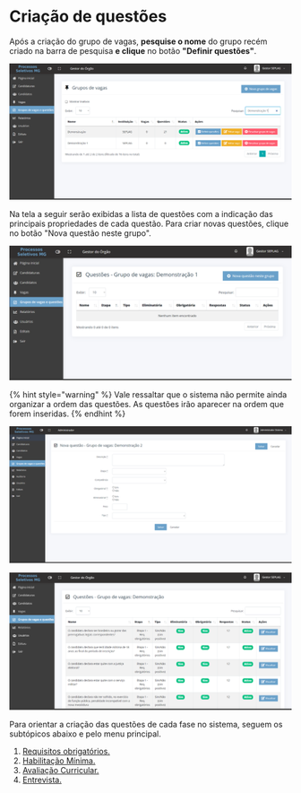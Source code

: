 # Criação de questões

Após a criação do grupo de vagas, **pesquise o nome** do grupo recém criado na barra de pesquisa **e clique** no botão **"Definir questões"**.

![](<../../.gitbook/assets/image (5).png>)

Na tela a seguir serão exibidas a lista de questões com a indicação das principais propriedades de cada questão. Para criar novas questões, clique no botão "Nova questão neste grupo".

![](<../../.gitbook/assets/image (13).png>)

{% hint style="warning" %}
Vale ressaltar que o sistema não permite ainda organizar a ordem das questões. As questões irão aparecer na ordem que forem inseridas.
{% endhint %}

![](<../../.gitbook/assets/image (20).png>)

![](<../../.gitbook/assets/image (68).png>)

Para orientar a criação das questões de cada fase no sistema, seguem os subtópicos abaixo e pelo menu principal.

1. [Requisitos obrigatórios.](requisitos-obrigatorios.md)
2. [Habilitação Mínima.](habilitacao-minima.md)
3. [Avaliação Curricular.](avaliacao-curricular.md)
4. [Entrevista.](entrevista.md)
